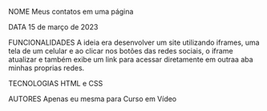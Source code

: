 NOME Meus contatos em uma página

DATA 15 de março de 2023

FUNCIONALIDADES A ideia era desenvolver um site utilizando iframes, uma tela de um celular e ao clicar nos botões das redes sociais, o iframe atualizar e também exibe um link para acessar diretamente 
em outraa aba minhas proprias redes.

TECNOLOGIAS HTML e CSS

AUTORES Apenas eu mesma para Curso em Vídeo
